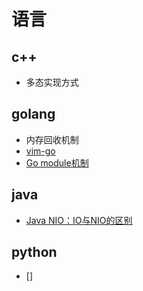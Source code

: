 # 语言

## c++

- 多态实现方式

## golang

- 内存回收机制
- [vim-go](vimgo.md)
- [Go module机制](https://blog.csdn.net/zhangxiangui40542/article/details/88303406)

## java

- [Java NIO：IO与NIO的区别](https://www.cnblogs.com/xiaoxi/p/6576588.html)

## python

- []